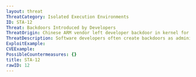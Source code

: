 ```yaml
---
layout: threat
ThreatCategory: Isolated Execution Environments
ID: STA-12
Threat: Backdoors Introduced by Developers
ThreatOrigin: Chinese ARM vendor left developer backdoor in kernel for Android, other devices [^208]
ThreatDescription: Software developers often create backdoors as administrative tools that are used for troubleshooting or to access encrypted data. However, backdoors may create security risks that can be used by threat actors to bypass security policies and mechanisms which can result in system compromise.[^303]
ExploitExample:
CVEExample:
PossibleCountermeasures: {}
title: STA-12
rawID: 12
---
```

